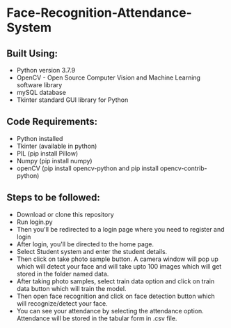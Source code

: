 # Face-Recognition-Attendance-System
## Built Using:
* Python version 3.7.9
* OpenCV - Open Source Computer Vision and Machine Learning software library
* mySQL database
* Tkinter standard GUI library for Python
## Code Requirements:
* Python installed
* Tkinter (available in python)
* PIL (pip install Pillow)
* Numpy (pip install numpy)
* openCV (pip install opencv-python and pip install opencv-contrib-python)

## Steps to be followed:
* Download or clone this repository
* Run login.py
* Then you'll be redirected to a login page where you need to register and login
* After login, you'll be directed to the home page. 
* Select Student system and enter the student details.
* Then click on take photo sample button. A camera window will pop up which will detect your face and will take upto 100 images which will get stored in the folder named data.
* After taking photo samples, select train data option and click on train data button which will train the model.
* Then open face recognition and click on face detection button which will recognize/detect your face.
* You can see your attendance by selecting the attendance option. Attendance will be stored in the tabular form in .csv file.
